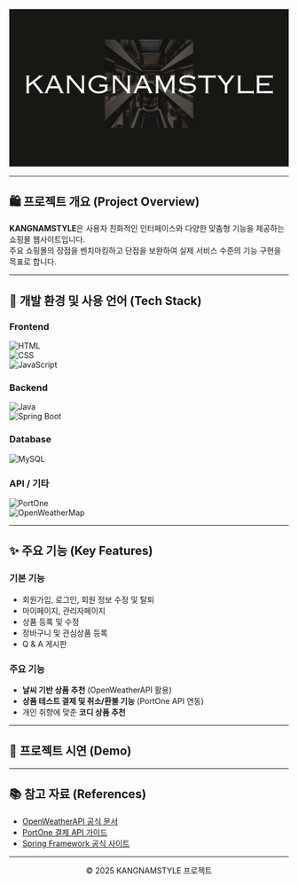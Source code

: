 <div align="center">
  <img src="./images/1.png" width="1000" />
</div>

---

## 🛍️ 프로젝트 개요 (Project Overview)

**KANGNAMSTYLE**은 사용자 친화적인 인터페이스와 다양한 맞춤형 기능을 제공하는 쇼핑몰 웹사이트입니다.  
주요 쇼핑몰의 장점을 벤치마킹하고 단점을 보완하여 실제 서비스 수준의 기능 구현을 목표로 합니다.

---

## 🧰 개발 환경 및 사용 언어 (Tech Stack)

### Frontend
![HTML](https://img.shields.io/badge/HTML-239120?style=for-the-badge&logo=html5&logoColor=white)  
![CSS](https://img.shields.io/badge/CSS-264de4?style=for-the-badge&logo=css3&logoColor=white)  
![JavaScript](https://img.shields.io/badge/JavaScript-F7DF1E?style=for-the-badge&logo=javascript&logoColor=black)  

### Backend
![Java](https://img.shields.io/badge/Java-ED8B00?style=for-the-badge&logo=java&logoColor=white)  
![Spring Boot](https://img.shields.io/badge/Spring_Boot-6DB33F?style=for-the-badge&logo=springboot&logoColor=white)

### Database
![MySQL](https://img.shields.io/badge/MySQL-00000F?style=for-the-badge&logo=mysql&logoColor=white)

### API / 기타
![PortOne](https://img.shields.io/badge/PortOne-00B2FF?style=for-the-badge&logo=paypal&logoColor=white)  
![OpenWeatherMap](https://img.shields.io/badge/OpenWeatherMap-1E90FF?style=for-the-badge&logo=openweathermap&logoColor=white)

---

## ✨ 주요 기능 (Key Features)

### 기본 기능
- 회원가입, 로그인, 회원 정보 수정 및 탈퇴
- 마이페이지, 관리자페이지  
- 상품 등록 및 수정  
- 장바구니 및 관심상품 등록  
- Q & A 게시판  

### 주요 기능
- **날씨 기반 상품 추천** (OpenWeatherAPI 활용)  
- **상품 테스트 결제 및 취소/환불 기능** (PortOne API 연동)  
- 개인 취향에 맞춘 **코디 상품 추천**  

---

## 📸 프로젝트 시연 (Demo)

<!-- 나중에 여기에 이미지 또는 GIF를 추가하세요 -->

---

## 📚 참고 자료 (References)

- [OpenWeatherAPI 공식 문서](https://openweathermap.org/api)  
- [PortOne 결제 API 가이드](https://portone.io/)  
- [Spring Framework 공식 사이트](https://spring.io/projects/spring-framework)  

---

<div align="center">
  <p>© 2025 KANGNAMSTYLE 프로젝트</p>
</div>
